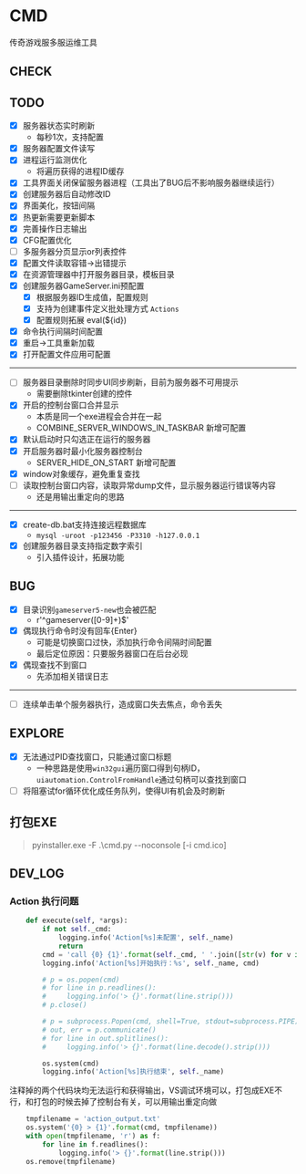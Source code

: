 # CMD
传奇游戏服多服运维工具

## CHECK

## TODO
- [x] 服务器状态实时刷新
    * 每秒1次，支持配置
- [x] 服务器配置文件读写
- [x] 进程运行监测优化
    * 将遍历获得的进程ID缓存
- [x] 工具界面关闭保留服务器进程（工具出了BUG后不影响服务器继续运行）
- [x] 创建服务器后自动修改ID
- [x] 界面美化，按钮间隔
- [x] 热更新需要更新脚本
- [x] 完善操作日志输出
- [x] CFG配置优化
- [ ] 多服务器分页显示or列表控件
- [x] 配置文件读取容错->出错提示
- [x] 在资源管理器中打开服务器目录，模板目录
- [x] 创建服务器GameServer.ini预配置
    * [x] 根据服务器ID生成值，配置规则
    * [x] 支持为创建事件定义批处理方式 `Actions`
    * [x] 配置规则拓展 eval(${id})
- [x] 命令执行间隔时间配置
- [x] 重启->工具重新加载
- [x] 打开配置文件应用可配置
---
- [ ] 服务器目录删除时同步UI同步刷新，目前为服务器不可用提示
    * 需要删除tkinter创建的控件
- [x] 开启的控制台窗口合并显示
    * 本质是同一个exe进程会合并在一起
    * COMBINE_SERVER_WINDOWS_IN_TASKBAR 新增可配置
- [x] 默认启动时只勾选正在运行的服务器
- [x] 开启服务器时最小化服务器控制台
    * SERVER_HIDE_ON_START 新增可配置
- [x] window对象缓存，避免重复查找
- [ ] 读取控制台窗口内容，读取异常dump文件，显示服务器运行错误等内容
    * 还是用输出重定向的思路
---
- [x] create-db.bat支持连接远程数据库
    * `mysql -uroot -p123456 -P3310 -h127.0.0.1 `
- [x] 创建服务器目录支持指定数字索引
    * 引入插件设计，拓展功能

## BUG
- [x] 目录识别`gameserver5-new`也会被匹配
    * r'^gameserver([0-9]+)$'
- [x] 偶现执行命令时没有回车{Enter}
    * 可能是切换窗口过快，添加执行命令间隔时间配置
    * 最后定位原因：只要服务器窗口在后台必现
- [x] 偶现查找不到窗口
    * 先添加相关错误日志
---
- [ ] 连续单击单个服务器执行，造成窗口失去焦点，命令丢失

## EXPLORE
- [x] 无法通过PID查找窗口，只能通过窗口标题
    * 一种思路是使用`win32gui`遍历窗口得到句柄ID，`uiautomation.ControlFromHandle`通过句柄可以查找到窗口
- [ ] 将阻塞试for循环优化成任务队列，使得UI有机会及时刷新

## 打包EXE
> pyinstaller.exe -F .\cmd.py --noconsole [-i cmd.ico]

## DEV_LOG
### Action 执行问题
```python
    def execute(self, *args):
        if not self._cmd:
            logging.info('Action[%s]未配置', self._name)
            return
        cmd = 'call {0} {1}'.format(self._cmd, ' '.join([str(v) for v in args]))
        logging.info('Action[%s]开始执行：%s', self._name, cmd)

        # p = os.popen(cmd)
        # for line in p.readlines():
        #     logging.info('> {}'.format(line.strip()))
        # p.close()

        # p = subprocess.Popen(cmd, shell=True, stdout=subprocess.PIPE)
        # out, err = p.communicate()
        # for line in out.splitlines():
        #     logging.info('> {}'.format(line.decode().strip()))

        os.system(cmd)
        logging.info('Action[%s]执行结束', self._name)
```
注释掉的两个代码块均无法运行和获得输出，VS调试环境可以，打包成EXE不行，和打包的时候去掉了控制台有关，可以用输出重定向做
```python
    tmpfilename = 'action_output.txt'
    os.system('{0} > {1}'.format(cmd, tmpfilename))
    with open(tmpfilename, 'r') as f:
        for line in f.readlines():
            logging.info('> {}'.format(line.strip()))
    os.remove(tmpfilename)
```